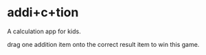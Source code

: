 # addi+c+tion

A calculation app for kids.

drag one addition item onto the correct result item to win this game. 